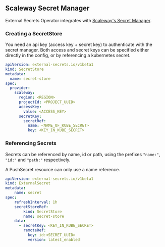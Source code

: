 ## Scaleway Secret Manager

External Secrets Operator integrates with [Scaleway's Secret Manager](https://developers.scaleway.com/en/products/secret_manager/api/v1alpha1/).

### Creating a SecretStore

You need an api key (access key + secret key) to authenticate with the secret manager.
Both access and secret keys can be specified either directly in the config, or by referencing
a kubernetes secret.

```yaml
apiVersion: external-secrets.io/v1beta1
kind: SecretStore
metadata:
  name: secret-store
spec:
  provider:
    scaleway:
      region: <REGION>
      projectId: <PROJECT_UUID>
      accessKey:
        value: <ACCESS_KEY>
      secretKey:
        secretRef:
          name: <NAME_OF_KUBE_SECRET>
          key: <KEY_IN_KUBE_SECRET>
```

### Referencing Secrets

Secrets can be referenced by name, id or path, using the prefixes `"name:"`, `"id:"` and `"path:"` respectively.

A PushSecret resource can only use a name reference.

```yaml
apiVersion: external-secrets.io/v1beta1
kind: ExternalSecret
metadata:
    name: secret
spec:
    refreshInterval: 1h
    secretStoreRef:
        kind: SecretStore
        name: secret-store
    data:
      - secretKey: <KEY_IN_KUBE_SECRET>
        remoteRef:
          key: id:<SECRET_UUID>
          version: latest_enabled
```
